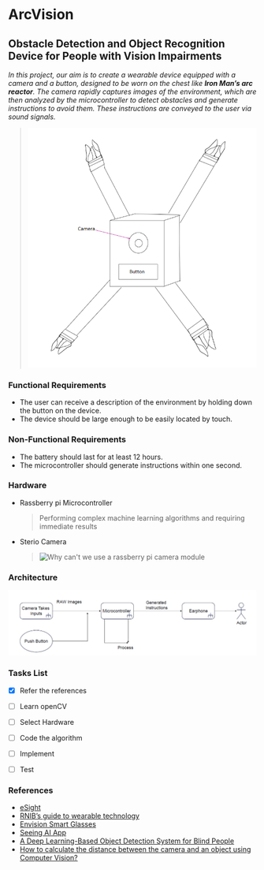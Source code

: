 # ArcVision
## Obstacle Detection and Object Recognition Device for People with Vision Impairments
_In this project, our aim is to create a wearable device equipped with a camera and a button, designed to be worn on the chest like **Iron Man’s arc reactor**. The camera rapidly captures images of the environment, which are then analyzed by the microcontroller to detect obstacles and generate instructions to avoid them. These instructions are conveyed to the user via sound signals._
> ![The device](https://github.com/isharaU/ArcVision/blob/main/Images/Device.png)

### Functional Requirements
- The user can receive a description of the environment by holding down the button on the device.
- The device should be large enough to be easily located by touch.

### Non-Functional Requirements
- The battery should last for at least 12 hours.
- The microcontroller should generate instructions within one second.

### Hardware
- Rassberry pi Microcontroller
  > Performing complex machine learning algorithms and requiring immediate results
- Sterio Camera
  > ![Why can't we use a rassberry pi camera module](https://docs.google.com/document/d/1UW0fPGseMeiKDFwk3Caq2dskWpHHFVXj_GJ2kVx7RAQ/edit?usp=sharing)
  
### Architecture
![Architecture of the ArcVision](https://github.com/isharaU/ArcVision/blob/main/Images/architecture.png)

### Tasks List
- [x] Refer the references
- [ ] Learn openCV
- [ ] Select Hardware
- [ ] Code the algorithm
- [ ] Implement
- [ ] Test


### References
- [eSight](https://www.esighteyewear.com/)
- [RNIB’s guide to wearable technology](https://www.rnib.org.uk/living-with-sight-loss/assistive-aids-and-technology/tech-support-and-information/wearable-technology-smart-glasses-and-head-mounted-cameras/)
- [Envision Smart Glasses](https://www.forbes.com/sites/gusalexiou/2021/01/28/envision-ai-glasses--a-game-changer-in-helping-blind-people-master-their-environment/)
- [Seeing AI App](https://news.microsoft.com/apac/2020/12/03/seeing-ai-empowers-people-who-are-blind-or-with-low-vision-for-everyday-life/)
- [A Deep Learning-Based Object Detection System for Blind People](https://link.springer.com/chapter/10.1007/978-981-16-1773-7_18)
- [How to calculate the distance between the camera and an object using Computer Vision?](https://ai.stackexchange.com/questions/25074/how-to-calculate-the-distance-between-the-camera-and-an-object-using-computer-vi)
